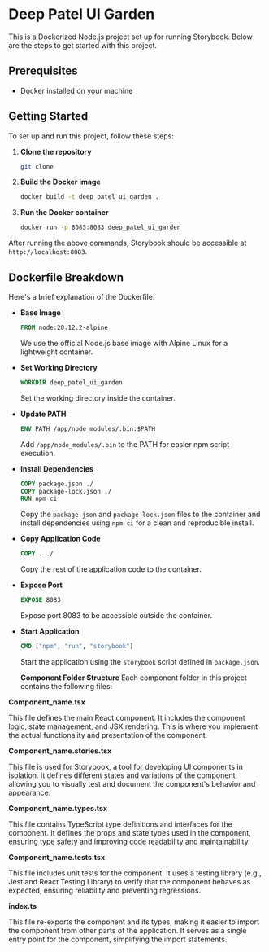# Deep Patel UI Garden

This is a Dockerized Node.js project set up for running Storybook. Below are the steps to get started with this project.

## Prerequisites

- Docker installed on your machine

## Getting Started

To set up and run this project, follow these steps:

1. **Clone the repository**

    ```sh
    git clone 
    ```

2. **Build the Docker image**

    ```sh
    docker build -t deep_patel_ui_garden .
    ```

3. **Run the Docker container**

    ```sh
    docker run -p 8083:8083 deep_patel_ui_garden
    ```

After running the above commands, Storybook should be accessible at `http://localhost:8083`.

## Dockerfile Breakdown

Here's a brief explanation of the Dockerfile:

- **Base Image**

    ```dockerfile
    FROM node:20.12.2-alpine
    ```

    We use the official Node.js base image with Alpine Linux for a lightweight container.

- **Set Working Directory**

    ```dockerfile
    WORKDIR deep_patel_ui_garden
    ```

    Set the working directory inside the container.

- **Update PATH**

    ```dockerfile
    ENV PATH /app/node_modules/.bin:$PATH
    ```

    Add `/app/node_modules/.bin` to the PATH for easier npm script execution.

- **Install Dependencies**

    ```dockerfile
    COPY package.json ./
    COPY package-lock.json ./
    RUN npm ci
    ```

    Copy the `package.json` and `package-lock.json` files to the container and install dependencies using `npm ci` for a clean and reproducible install.

- **Copy Application Code**

    ```dockerfile
    COPY . ./
    ```

    Copy the rest of the application code to the container.

- **Expose Port**

    ```dockerfile
    EXPOSE 8083
    ```

    Expose port 8083 to be accessible outside the container.

- **Start Application**

    ```dockerfile
    CMD ["npm", "run", "storybook"]
    ```

    Start the application using the `storybook` script defined in `package.json`.

  **Component Folder Structure**
Each component folder in this project contains the following files:

**Component_name.tsx**

This file defines the main React component. It includes the component logic, state management, and JSX rendering. This is where you implement the actual functionality and presentation of the component.

**Component_name.stories.tsx**

This file is used for Storybook, a tool for developing UI components in isolation. It defines different states and variations of the component, allowing you to visually test and document the component's behavior and appearance.

**Component_name.types.tsx**

This file contains TypeScript type definitions and interfaces for the component. It defines the props and state types used in the component, ensuring type safety and improving code readability and maintainability.

**Component_name.tests.tsx**

This file includes unit tests for the component. It uses a testing library (e.g., Jest and React Testing Library) to verify that the component behaves as expected, ensuring reliability and preventing regressions.

**index.ts**

This file re-exports the component and its types, making it easier to import the component from other parts of the application. It serves as a single entry point for the component, simplifying the import statements.



